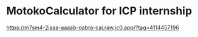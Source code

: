 # MotokoCalculator for ICP internship

https://m7sm4-2iaaa-aaaab-qabra-cai.raw.ic0.app/?tag=4114457196
